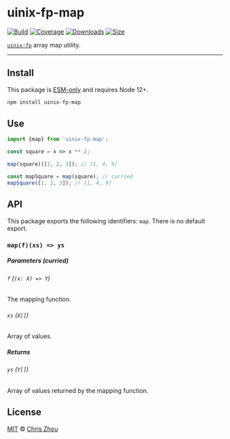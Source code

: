 # uinix-fp-map

[![Build][build-badge]][build]
[![Coverage][coverage-badge]][coverage]
[![Downloads][downloads-badge]][downloads]
[![Size][bundle-size-badge]][bundle-size]

[`uinix-fp`][uinix-fp] array map utility.

---

## Install

This package is [ESM-only][] and requires Node 12+.

```sh
npm install uinix-fp-map
```

## Use

```js
import {map} from 'uinix-fp-map';

const square = x => x ** 2;

map(square)([1, 2, 3]); // [1, 4, 9]

const mapSquare = map(square); // curried
mapSquare([1, 2, 3]); // [1, 4, 9]
```

## API

This package exports the following identifiers: `map`.  There is no default export.

### `map(f)(xs) => ys`

##### Parameters (curried)

###### `f` (`(x: X) => Y`)
The mapping function.

###### `xs` (`X[]`)
Array of values.

##### Returns

###### `ys` (`Y[]`)
Array of values returned by the mapping function.

## License

[MIT][license] © [Chris Zhou][author]

<!-- project -->
[author]: https://github.com/chrisrzhou
[license]: https://github.com/uinix-js/uinix-fp/blob/main/license
[build]: https://github.com/uinix-js/uinix-fp/actions
[build-badge]: https://github.com/uinix-js/uinix-fp/workflows/main/badge.svg
[coverage]: https://codecov.io/github/uinix-js/uinix-fp
[coverage-badge]: https://img.shields.io/codecov/c/github/uinix-js/uinix-fp.svg
[downloads]: https://www.npmjs.com/package/uinix-fp-map
[downloads-badge]: https://img.shields.io/npm/dm/uinix-fp-map.svg
[bundle-size]: https://bundlephobia.com/result?p=uinix-fp-map
[bundle-size-badge]: https://img.shields.io/bundlephobia/minzip/uinix-fp-map.svg

<!-- defs -->
[ESM-only]: https://gist.github.com/sindresorhus/a39789f98801d908bbc7ff3ecc99d99c
[uinix-fp]: https://github.com/uinix-js/uinix-fp
